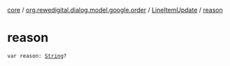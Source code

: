 [core](../../index.md) / [org.rewedigital.dialog.model.google.order](../index.md) / [LineItemUpdate](index.md) / [reason](./reason.md)

# reason

`var reason: `[`String`](https://kotlinlang.org/api/latest/jvm/stdlib/kotlin/-string/index.html)`?`